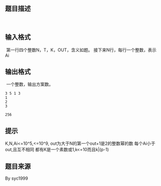 


## 题目描述
 
## 输入格式
 第一行四个整数N，T，K，OUT，含义如题。
接下来N行，每行一个整数，表示Ai
## 输出格式
 一个整数，输出方案数。

```input1
3 5 1 3
1
2
3

```

```output1
256
```

## 提示
K,N,Ai<=10^5,<=10^9,
out为大于N的第一个out+1是2的整数幂的数
每个Ai小于out,且互不相同
都有K是一个素数或1,k<=10而且k|(p-1)
## 题目来源
By syc1999


